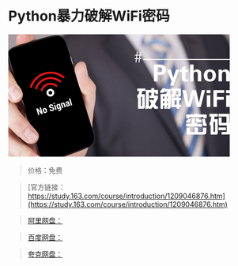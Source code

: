# Python暴力破解WiFi密码

![img](../../../assets/study163/free/1a3c2904327e47e894c8b557b3cdb709.png)

> 价格：免费

> [官方链接：https://study.163.com/course/introduction/1209046876.htm](https://study.163.com/course/introduction/1209046876.htm)

> [阿里网盘：]()

> [百度网盘：]()

> [夸克网盘：]()
